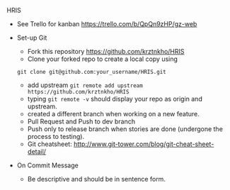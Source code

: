 HRIS

* See Trello for kanban https://trello.com/b/QpQn9zHP/gz-web

* Set-up Git
    - Fork this repository https://github.com/krztnkho/HRIS
    - Clone your forked repo to create a local copy using 
    
    `git clone git@github.com:your_username/HRIS.git`
    - add upstream `git remote add upstream https://github.com/krztnkho/HRIS`
    - typing `git remote -v` should display your repo as origin and upstream.
    - created a different branch when working on a new feature.
    - Pull Request and Push to dev branch
    - Push only to release branch when stories are done (undergone the process to testing). 
    - Git cheatsheet: http://www.git-tower.com/blog/git-cheat-sheet-detail/

* On Commit Message
    - Be descriptive and should be in sentence form.

